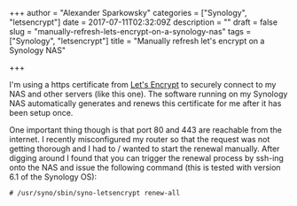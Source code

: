 +++
author = "Alexander Sparkowsky"
categories = ["Synology", "letsencrypt"]
date = 2017-07-11T02:32:09Z
description = ""
draft = false
slug = "manually-refresh-lets-encrypt-on-a-synology-nas"
tags = ["Synology", "letsencrypt"]
title = "Manually refresh let's encrypt on a Synology NAS"

+++

I'm using a https certificate from [Let's Encrypt](https://letsencrypt.org) to securely connect to my NAS and other servers (like this one). The software running on my Synology NAS automatically generates and renews this certificate for me after it has been setup once.

One important thing though is that port 80 and 443 are reachable from the internet. I recently misconfigured my router so that the request was not getting thorough and I had to / wanted to start the renewal manually. After digging around I found that you can trigger the renewal process by ssh-ing onto the NAS and issue the following command (this is tested with version 6.1 of the Synology OS):

```
# /usr/syno/sbin/syno-letsencrypt renew-all
```

